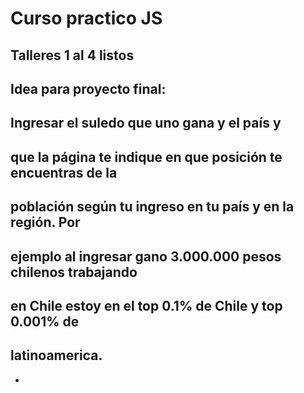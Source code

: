 # Curso practico JS

## Talleres 1 al 4 listos

## Idea para proyecto final:
##  Ingresar el suledo que uno gana y el país y 
## que la página te indique en que posición te encuentras de la
## población según tu ingreso en tu país y en la región. Por 
## ejemplo al ingresar gano 3.000.000 pesos chilenos trabajando 
## en Chile estoy en el top 0.1% de Chile y top 0.001% de 
## latinoamerica.

-
